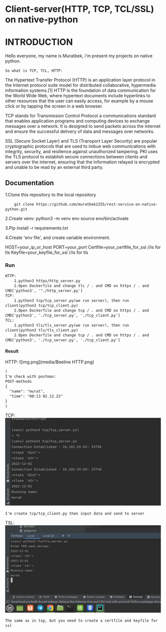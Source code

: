 # Client-server(HTTP, TCP, TCL/SSL) on native-python 

# INTRODUCTION
Hello everyone, my name is Muratbek, i'm present my projects on native python. 

	So what is TCP, TCL, HTTP: 

The Hypertext Transfer Protocol (HTTP) is an application layer protocol in the Internet protocol suite model for distributed collaborative, hypermedia information systems.[1] HTTP is the foundation of data communication for the World Wide Web, where hypertext documents include hyperlinks to other resources that the user can easily access, for example by a mouse click or by tapping the screen in a web browser. 

 

TCP stands for Transmission Control Protocol a communications standard that enables application programs and computing devices to exchange messages over a network. It is designed to send packets across the internet and ensure the successful delivery of data and messages over networks. 

 

SSL (Secure Socket Layer) and TLS (Transport Layer Security) are popular cryptographic protocols that are used to imbue web communications with integrity, security, and resilience against unauthorized tampering. PKI uses the TLS protocol to establish secure connections between clients and servers over the internet, ensuring that the information relayed is encrypted and unable to be read by an external third party. 



## Documentation

1.Clone this repository to the local repository

```
    git clone https://github.com/muratbek2255/rest-service-on-native-python.git
```

2.Create venv:
    python3 -m venv env 
    source env/bin/activate

3.Pip install -r requirements.txt


4.Create 'env file', and create variable environment.

HOST=your_ip_or_host
PORT=your_port
Certfile=your_certfile_for_ssl //is for tls 
Keyfile=your_keyfile_for_ssl //is for tls

### Run

    HTTP:
        1.python3 https/http_server.py
        2.Open Dockerfile and change tlc / . and CMD on https / . and CMD['python3', '"./http_server.py']
    TCP:
        1.python3 tcp/tcp_server.py(we run server), then run client(python3 tcp/tcp_client.py) 
        2.Open Dockerfile and change tcp / . and CMD on https / . and CMD['python3', './tcp_server.py', './tcp_client.py']
    TCL:
        1.python3 tls/tls_server.py(we run server), then run client(python3 tls/tls_client.py) 
        2.Open Dockerfile and change tcp / . and CMD on https / . and CMD['python3', './tcp_server.py', './tcp_client.py']

#### Result
HTTP:
    ![img.png](media/Beeline HTTP.png)

    (
    I'm check with postman:
    POST-methods
    {
      "name": "murat",
      "time": "00:13 02.12.22"
    }
    )

TCP:
    ![img_1.png](media/img.png)

    I'm create tcp/tcp_client.py then input data and send to server


TSL: 
    ![img_2.png](media/img_1.png)

    The same as in tsp, but you need to create a certfile and keyfile for ssl